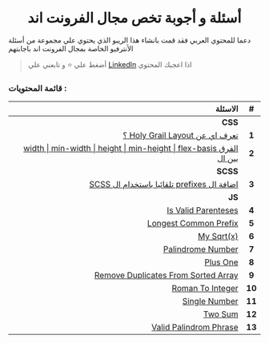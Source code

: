 <div align=center>
  <h1>أسئلة و أجوبة تخص مجال الفرونت اند</h1>
  </div>
  
دعما للمحتوي العربي فقد قمت بانشاء هذا الريبو الذي يحتوي علي مجموعة من أسئلة الأنترفيو الخاصة بمجال الفرونت اند باجابتهم 


> أضغط علي :star: و تابعني علي [LinkedIn](https://linkedin.com/in/ak-ram) اذا اعجبك المحتوي 


### قائمة المحتويات :


|                                                                                                                                                                                                                                                                                                         **الاسئلة** | **#** |
|--------------------------------------------------------------------------------------------------------------------------------------------------------------------------------------------------------------------------------------------------------------------------------------------------------------------:|:--------------:|
|                                                                                                                                                                                                                                                                                                             **CSS** |                |
|                                                                                                                                         [؟ Holy Grail Layout تعرف اي عن](https://github.com/Ak-ram/Frontend-Interview-Questions/blob/master/css/Holy%20Grail%20Layout%20%D9%8A%D8%B9%D9%86%D9%8A%20%D8%A7%D9%8A.md) |      **1**     |
| [width \| min-width \| height \| min-height \| flex-basis الفرق بين ال](https://github.com/Ak-ram/Frontend-Interview-Questions/blob/master/css/width%20%7C%20min-width%20%7C%20height%20%7C%20min-height%20%7C%20flex-basis%20%D9%85%D8%A7%20%D9%87%D9%88%20%D8%A7%D9%84%D9%81%D8%B1%D9%82%20%D8%A8%D9%8A%D9%86.md) |      **2**     |
|                                                                                                                                                                                                                                                                                                            **SCSS** |                |
|                                           [SCSS تلقائيا باستخدام ال prefixes اضافة ال ](https://github.com/Ak-ram/Frontend-Interview-Questions/blob/master/scss/%D8%A8%D8%B4%D9%83%D9%84%20%D8%AA%D9%84%D9%82%D8%A7%D8%A6%D9%8A%20prefixes%20%D8%A7%D8%B2%D8%A7%D9%8A%20%D8%AA%D8%B6%D9%8A%D9%81%20%D8%A7%D9%84.md) |      **3**     |
|                                                                                                                                                                                                                                                                                                              **JS** |                |
|                                                                                                                                                                                          [Is Valid Parenteses](https://github.com/Ak-ram/Frontend-Interview-Questions/tree/master/leetcode/Is%20Valid%20Parenteses) |      **4**     |
|                                                                                                                                                                                      [Longest Common Prefix](https://github.com/Ak-ram/Frontend-Interview-Questions/tree/master/leetcode/Longest%20Common%20Prefix) |      **5**     |
|                                                                                                                                                                                                              [My Sqrt(x)](https://github.com/Ak-ram/Frontend-Interview-Questions/tree/master/leetcode/My%20Sqrt(x)) |      **6**     |
|                                                                                                                                                                                           [Palindrome Number](https://github.com/Ak-ram/Frontend-Interview-Questions/tree/master/leetcode/Palindrome%20Number_Easy) |      **7**     |
|                                                                                                                                                                                                                  [Plus One](https://github.com/Ak-ram/Frontend-Interview-Questions/tree/master/leetcode/Plus%20One) |      **8**     |
|                                                                                                                                                      [Remove Duplicates From Sorted Array](https://github.com/Ak-ram/Frontend-Interview-Questions/tree/master/leetcode/Remove%20Duplicates%20From%20Sorted%20Array) |      **9**     |
|                                                                                                                                                                                           [Roman To Integer](https://github.com/Ak-ram/Frontend-Interview-Questions/tree/master/leetcode/Roman%20To%20Integer_Easy) |      **10**     |
|                                                                                                                                                                                                        [Single Number](https://github.com/Ak-ram/Frontend-Interview-Questions/tree/master/leetcode/Single%20Number) |      **11**     |
|                                                                                                                                                                                                               [Two Sum](https://github.com/Ak-ram/Frontend-Interview-Questions/tree/master/leetcode/Two%20Sum_Easy) |      **12**     |
|                                                                                                                                                                                   [Valid Palindrom Phrase](https://github.com/Ak-ram/Frontend-Interview-Questions/tree/master/leetcode/Valid%20Palindrome%20Phrase) |     **13**     |
                                                                                                                                                                                                                                                         
